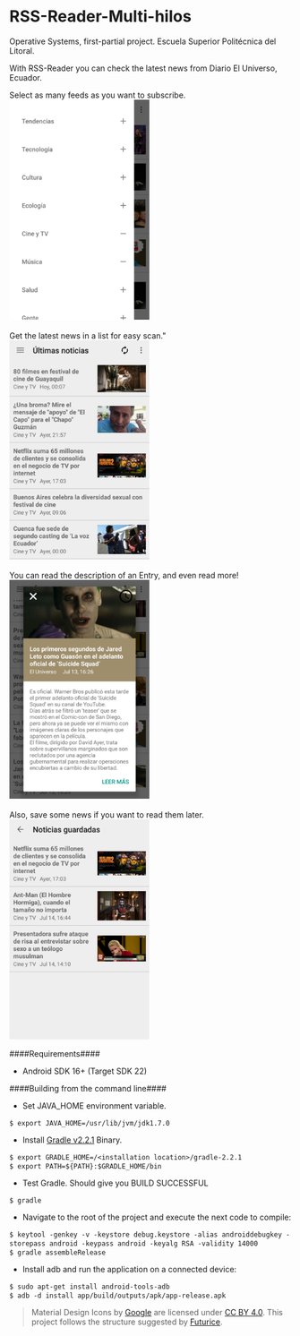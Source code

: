 # RSS-Reader-Multi-hilos
Operative Systems, first-partial project.
Escuela Superior Politécnica del Litoral.

With RSS-Reader you can check the latest news from Diario El Universo, Ecuador.

Select as many feeds as you want to subscribe.
<img src="images/producers.png" width="250">
<br/><br/>
Get the latest news in a list for easy scan."
<img src="images/latestnews.png" width="250">
<br/><br/>
You can read the description of an Entry, and even read more!
<img src="images/entry.png" width="250">
<br/><br/>
Also, save some news if you want to read them later.
<img src="images/scheduledlist.png" width="250">


####Requirements####
- Android SDK 16+ (Target SDK 22)

####Building from the command line####
- Set JAVA_HOME environment variable.
```
$ export JAVA_HOME=/usr/lib/jvm/jdk1.7.0
```
- Install [Gradle v2.2.1](http://gradle.org/gradle-download/) Binary.
```
$ export GRADLE_HOME=/<installation location>/gradle-2.2.1
$ export PATH=${PATH}:$GRADLE_HOME/bin
```
- Test Gradle. Should give you BUILD SUCCESSFUL
```
$ gradle
```
- Navigate to the root of the project and execute the next code to compile:
```
$ keytool -genkey -v -keystore debug.keystore -alias androiddebugkey -storepass android -keypass android -keyalg RSA -validity 14000
$ gradle assembleRelease
```
- Install adb and run the application on a connected device:
```
$ sudo apt-get install android-tools-adb
$ adb -d install app/build/outputs/apk/app-release.apk
```



>Material Design Icons by [Google](https://github.com/google) are licensed under [CC BY 4.0](https://creativecommons.org/licenses/by/4.0/).
>This project follows the structure suggested by [Futurice](https://github.com/futurice/android-best-practices).
